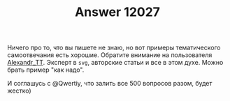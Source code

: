 ﻿---
title: "Answer 12027"
se.owner.user_id: 209304
se.owner.display_name: "Dmitry"
se.owner.link: "https://ru.meta.stackoverflow.com/users/209304/dmitry"
se.answer_id: 12027
se.question_id: 12022
se.post_type: answer
se.is_accepted: False
---
<p>Ничего про то, что вы пишете не знаю, но вот примеры тематического самоотвечания есть хорошие. Обратите внимание на пользователя <a href="https://ru.stackoverflow.com/users/28748/alexandr-tt">Alexandr_TT</a>. Эксперт в <code>svg</code>, авторские статьи и все в этом духе. Можно брать пример &quot;как надо&quot;.</p>
<p>И соглашусь с @Qwertiy, что залить все 500 вопросов разом, будет жестко)</p>
